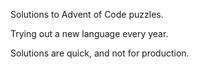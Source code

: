 Solutions to Advent of Code puzzles.

Trying out a new language every year.

Solutions are quick, and not for production.
